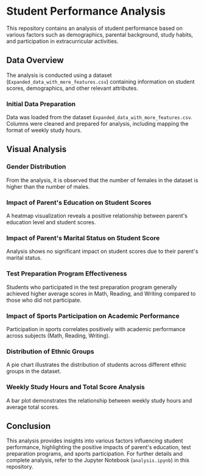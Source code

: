 # Student Performance Analysis

This repository contains an analysis of student performance based on various factors such as demographics, parental background, study habits, and participation in extracurricular activities.

## Data Overview

The analysis is conducted using a dataset (`Expanded_data_with_more_features.csv`) containing information on student scores, demographics, and other relevant attributes.

### Initial Data Preparation

Data was loaded from the dataset `Expanded_data_with_more_features.csv`. Columns were cleaned and prepared for analysis, including mapping the format of weekly study hours.

## Visual Analysis

### Gender Distribution

From the analysis, it is observed that the number of females in the dataset is higher than the number of males.

### Impact of Parent's Education on Student Scores

A heatmap visualization reveals a positive relationship between parent's education level and student scores.

### Impact of Parent's Marital Status on Student Score

Analysis shows no significant impact on student scores due to their parent's marital status.

### Test Preparation Program Effectiveness

Students who participated in the test preparation program generally achieved higher average scores in Math, Reading, and Writing compared to those who did not participate.

### Impact of Sports Participation on Academic Performance

Participation in sports correlates positively with academic performance across subjects (Math, Reading, Writing).

### Distribution of Ethnic Groups

A pie chart illustrates the distribution of students across different ethnic groups in the dataset.

### Weekly Study Hours and Total Score Analysis

A bar plot demonstrates the relationship between weekly study hours and average total scores.

## Conclusion

This analysis provides insights into various factors influencing student performance, highlighting the positive impacts of parent's education, test preparation programs, and sports participation. For further details and complete analysis, refer to the Jupyter Notebook (`analysis.ipynb`) in this repository.

